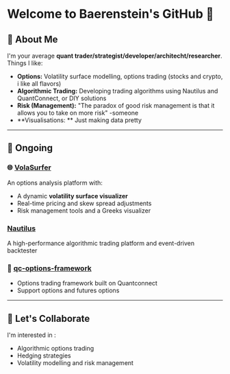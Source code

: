 # Welcome to Baerenstein's GitHub 👋  

## 🚀 About Me  
I'm your average **quant trader/strategist/developer/architecht/researcher**. Things I like:  
- **Options:** Volatility surface modelling, options trading (stocks and crypto, i like all flavors)  
- **Algorithmic Trading:** Developing trading algorithms using Nautilus and QuantConnect, or DIY solutions  
- **Risk (Management):** "The paradox of good risk management is that it allows you to take on more risk" -someone
- **Visualisations: ** Just making data pretty

---

## 🔧 Ongoing  
### 🌐 [VolaSurfer](https://github.com/Baerenstein/VolaSurfer)
An options analysis platform with:  
- A dynamic **volatility surface visualizer**  
- Real-time pricing and skew spread adjustments  
- Risk management tools and a Greeks visualizer

### [Nautilus](https://github.com/nautechsystems/nautilus_trader)
A high-performance algorithmic trading platform and event-driven backtester

### 🤖 [qc-options-framework](https://github.com/Chocksy/qc-options-framework/)
- Options trading framework built on Quantconnect
- Support options and futures options

---

## 🤝 Let's Collaborate  
I'm interested in :  
- Algorithmic options trading  
- Hedging strategies
- Volatility modelling and risk management  

  
